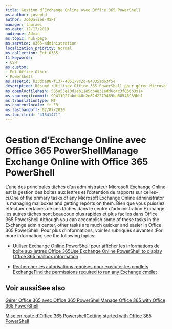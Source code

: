 ```yaml
---
title: Gestion d’Exchange Online avec Office 365 PowerShell
ms.author: josephd
author: JoeDavies-MSFT
manager: laurawi
ms.date: 12/17/2019
audience: Admin
ms.topic: hub-page
ms.service: o365-administration
localization_priority: Normal
ms.collection: Ent_O365
f1.keywords:
- CSH
ms.custom:
- Ent_Office_Other
- PowerShell
ms.assetid: b23dda88-f137-4051-9c2c-84035ad63f5e
description: Résumé :Utilisez Office 365 PowerShell pour gérer Microsoft Exchange Online, y compris la configuration des boîtes aux lettres et la création de rapports avancée.
ms.openlocfilehash: 535a53e10d1eb11e5db4e31edd6c4c3f856b3914
ms.sourcegitcommit: 99411927abdb40c2e82d2279489ba60545989bb1
ms.translationtype: MT
ms.contentlocale: fr-FR
ms.lasthandoff: 02/07/2020
ms.locfileid: "41841471"
---
```

# <a name="manage-exchange-online-with-office-365-powershell"></a><span data-ttu-id="2b496-103">Gestion d’Exchange Online avec Office 365 PowerShell</span><span class="sxs-lookup"><span data-stu-id="2b496-103">Manage Exchange Online with Office 365 PowerShell</span></span>

<span data-ttu-id="2b496-104">L’une des principales tâches d’un administrateur Microsoft Exchange Online est la gestion des boîtes aux lettres et l’obtention de rapports sur celles-ci.</span><span class="sxs-lookup"><span data-stu-id="2b496-104">One of the primary tasks of any Microsoft Exchange Online administrator is managing mailboxes and getting reports on them.</span></span> <span data-ttu-id="2b496-105">Bien que vous puissiez effectuer certaines de ces tâches dans le centre d’administration Exchange, les autres tâches sont beaucoup plus rapides et plus faciles dans Office 365 PowerShell.</span><span class="sxs-lookup"><span data-stu-id="2b496-105">Although you can accomplish some of these tasks in the Exchange admin center, other tasks are much quicker and easier in Office 365 PowerShell.</span></span> <span data-ttu-id="2b496-106">Pour plus d’informations, voir les rubriques suivantes :</span><span class="sxs-lookup"><span data-stu-id="2b496-106">For more information, see the following topics:</span></span>
  
- [<span data-ttu-id="2b496-107">Utiliser Exchange Online PowerShell pour afficher les informations de boîte aux lettres Office 365</span><span class="sxs-lookup"><span data-stu-id="2b496-107">Use Exchange Online PowerShell to display Office 365 mailbox information</span></span>](https://docs.microsoft.com/exchange/recipients-in-exchange-online/manage-user-mailboxes/use-powershell-to-display-mailbox-information)
    
- [<span data-ttu-id="2b496-108">Rechercher les autorisations requises pour exécuter les cmdlets Exchange</span><span class="sxs-lookup"><span data-stu-id="2b496-108">Find the permissions required to run any Exchange cmdlet</span></span>](https://docs.microsoft.com/powershell/exchange/exchange-server/find-exchange-cmdlet-permissions)
    
## <a name="see-also"></a><span data-ttu-id="2b496-109">Voir aussi</span><span class="sxs-lookup"><span data-stu-id="2b496-109">See also</span></span>

[<span data-ttu-id="2b496-110">Gérer Office 365 avec Office 365 PowerShell</span><span class="sxs-lookup"><span data-stu-id="2b496-110">Manage Office 365 with Office 365 PowerShell</span></span>](manage-office-365-with-office-365-powershell.md)
  
[<span data-ttu-id="2b496-111">Mise en route d'Office 365 Powershell</span><span class="sxs-lookup"><span data-stu-id="2b496-111">Getting started with Office 365 PowerShell</span></span>](getting-started-with-office-365-powershell.md)

